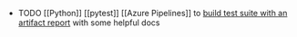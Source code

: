 - TODO [[Python]] [[pytest]] [[Azure Pipelines]] to [build test suite with an artifact report](https://medium.com/@anthonypjshaw/azure-pipelines-with-python-by-example-aa65f4070634) with some helpful docs